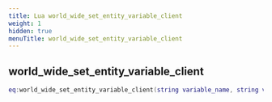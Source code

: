 ```yaml
---
title: Lua world_wide_set_entity_variable_client
weight: 1
hidden: true
menuTitle: world_wide_set_entity_variable_client
---
```

## world_wide_set_entity_variable_client
```lua
eq:world_wide_set_entity_variable_client(string variable_name, string variable_value, uint8 min_status, uint8 max_status); -- void
```